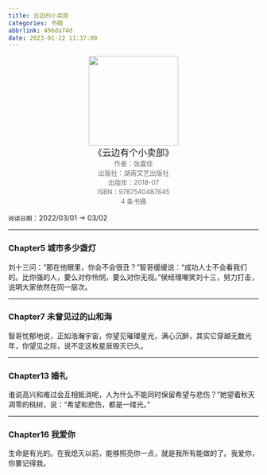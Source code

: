 ```yaml
---
title: 云边的小卖部
categories: 书摘
abbrlink: 496da74d
date: 2023-01-22 11:37:00
---
```


<center><img src="https://wfqqreader-1252317822.image.myqcloud.com/cover/558/23233558/t9_23233558.jpg" width="180"> </center>
<center><font size=4>《云边有个小卖部》</font></center>
<center><font color='#6e6e6e' size=2>作者：张嘉佳</font></center>
<center><font color='#6e6e6e' size=2></font></center>
<center><font color='#6e6e6e' size=2>出版社：湖南文艺出版社</font></center>
<center><font color='#6e6e6e' size=2>出版年：2018-07</font></center>
<center><font color='#6e6e6e' size=2>ISBN：9787540487645</font></center>
<center><font color='#6e6e6e' size=2>4 条书摘</font></center>

`阅读日期`：2022/03/01 → 03/02

---

### Chapter5 城市多少盏灯

‍刘十三问：“那在他眼里，你会不会很丑？”智哥缓缓说：“成功人士不会看我们的。比你强的人，要么对你怜悯，要么对你无视。”侯经理嘲笑刘十三，努力打击，说明大家依然在同一层次。

---

### Chapter7 未曾见过的山和海

‍智哥忧郁地说，正如浩瀚宇宙，你望见璀璨星光，满心沉醉，其实它穿越无数光年，你望见之际，说不定这枚星辰毁灭已久。

---

### Chapter13 婚礼

‍谁说高兴和难过会互相抵消呢，人为什么不能同时保留希望与悲伤？”她望着秋天凋零的桃树，说：“希望和悲伤，都是一缕光。”

---

### Chapter16 我爱你

‍生命是有光的。在我熄灭以前，能够照亮你一点，就是我所有能做的了。我爱你，你要记得我。

